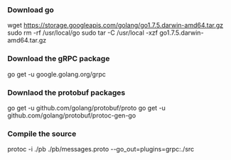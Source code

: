### Download go
wget https://storage.googleapis.com/golang/go1.7.5.darwin-amd64.tar.gz
sudo rm -rf /usr/local/go
sudo tar -C /usr/local -xzf go1.7.5.darwin-amd64.tar.gz

### Download the gRPC package
go get -u google.golang.org/grpc

### Downlaod the protobuf packages
go get -u github.com/golang/protobuf/proto
go get -u github.com/golang/protobuf/protoc-gen-go

### Compile the source
protoc -i ./pb ./pb/messages.proto --go_out=plugins=grpc:./src 

